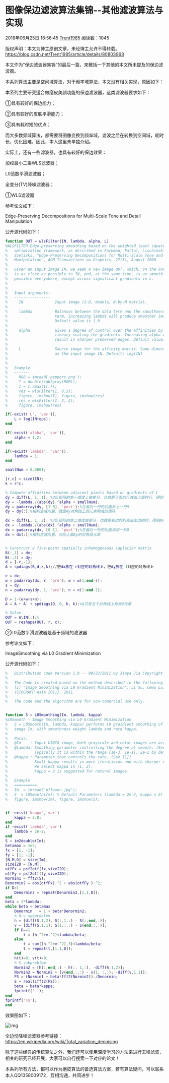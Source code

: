 # 图像保边滤波算法集锦--其他滤波算法与实现

2018年06月25日 16:56:45 [Trent1985](https://me.csdn.net/Trent1985) 阅读数：1045



 版权声明：本文为博主原创文章，未经博主允许不得转载。	https://blog.csdn.net/Trent1985/article/details/80803968

本文作为“保边滤波器集锦”的最后一篇，来概括一下其他的本文所未提及的保边滤波器。

本系列算法主要是空间域算法，对于频率域算法，本文没有相关实现，原因如下：

本系列主要研究适合做磨皮美颜功能的保边滤波器，这类滤波器要求如下：

①具有较好的保边能力；

②具有较好的皮肤平滑能力；

③具有耗时短的优点；

而大多数频域算法，都需要将图像变换到频率域，滤波之后在转换到空间域，耗时长，优化困难，因此，本人这里未单独介绍。

实际上，还有一些滤波器，也具有较好的保边效果：

加权最小二乘WLS滤波器；

L0范数平滑滤波器；

全变分(TV)降噪滤波器；

①WLS滤波器

参考论文如下：

Edge-Preserving Decompositions for Multi-Scale Tone and Detail Manipulation

公开源代码如下：

```matlab
function OUT = wlsFilter(IN, lambda, alpha, L)
%WLSFILTER Edge-preserving smoothing based on the weighted least squares(WLS) 
%   optimization framework, as described in Farbman, Fattal, Lischinski, and
%   Szeliski, "Edge-Preserving Decompositions for Multi-Scale Tone and Detail
%   Manipulation", ACM Transactions on Graphics, 27(3), August 2008.
%
%   Given an input image IN, we seek a new image OUT, which, on the one hand,
%   is as close as possible to IN, and, at the same time, is as smooth as
%   possible everywhere, except across significant gradients in L.
%
%
%   Input arguments:
%   ----------------
%     IN              Input image (2-D, double, N-by-M matrix). 
%       
%     lambda          Balances between the data term and the smoothness
%                     term. Increasing lambda will produce smoother images.
%                     Default value is 1.0
%       
%     alpha           Gives a degree of control over the affinities by non-
%                     lineary scaling the gradients. Increasing alpha will
%                     result in sharper preserved edges. Default value: 1.2
%       
%     L               Source image for the affinity matrix. Same dimensions
%                     as the input image IN. Default: log(IN)
% 
%
%   Example 
%   -------
%     RGB = imread('peppers.png'); 
%     I = double(rgb2gray(RGB));
%     I = I./max(I(:));
%     res = wlsFilter(I, 0.5);
%     figure, imshow(I), figure, imshow(res)
%     res = wlsFilter(I, 2, 2);
%     figure, imshow(res)

if(~exist('L', 'var')),
    L = log(IN+eps);
end

if(~exist('alpha', 'var')),
    alpha = 1.2;
end

if(~exist('lambda', 'var')),
    lambda = 1;
end

smallNum = 0.0001;

[r,c] = size(IN);
k = r*c;

% Compute affinities between adjacent pixels based on gradients of L
dy = diff(L, 1, 1); %对L矩阵的第一维度上做差分，也就是下面的行减去上面的行，得到(N-1)xM维的矩阵
dy = -lambda./(abs(dy).^alpha + smallNum);
dy = padarray(dy, [1 0], 'post');%在最后一行的后面补上一行0
dy = dy(:);%按列生成向量，就是Ay对角线上的元素构成的矩阵

dx = diff(L, 1, 2); %对L矩阵的第二维度做差分，也就是右边的列减去左边的列，得到Nx(M-1)的矩阵
dx = -lambda./(abs(dx).^alpha + smallNum);
dx = padarray(dx, [0 1], 'post');%在最后一列的后面添加一列0
dx = dx(:);%按列生成向量，对应上面Ay的对角线元素


% Construct a five-point spatially inhomogeneous Laplacian matrix
B(:,1) = dx;
B(:,2) = dy;
d = [-r,-1];
A = spdiags(B,d,k,k);//把dx放在-r对应的对角线上，把dy放在-1对应的对角线上

e = dx;
w = padarray(dx, r, 'pre'); w = w(1:end-r);
s = dy;
n = padarray(dy, 1, 'pre'); n = n(1:end-1);

D = 1-(e+w+s+n);
A = A + A' + spdiags(D, 0, k, k);%A只有五个对角线上有非0元素

% Solve
OUT = A\IN(:);%
OUT = reshape(OUT, r, c);
```

②L0范数平滑滤波器是基于频域的滤波器

参考论文如下：



ImageSmoothing via L0 Gradient Minimization

公开源代码如下：

```matlab
%   Distribution code Version 1.0 -- 09/23/2011 by Jiaya Jia Copyright 2011, The Chinese University of Hong Kong.
%
%   The Code is created based on the method described in the following paper 
%   [1] "Image Smoothing via L0 Gradient Minimization", Li Xu, Cewu Lu, Yi Xu, Jiaya Jia, ACM Transactions on Graphics, 
%   (SIGGRAPH Asia 2011), 2011. 
%  
%   The code and the algorithm are for non-comercial use only.


function S = L0Smoothing(Im, lambda, kappa)
%L0Smooth - Image Smoothing via L0 Gradient Minimization
%   S = L0Smooth(Im, lambda, kappa) performs L0 graidient smoothing of input
%   image Im, with smoothness weight lambda and rate kappa.
%
%   Paras: 
%   @Im    : Input UINT8 image, both grayscale and color images are acceptable.
%   @lambda: Smoothing parameter controlling the degree of smooth. (See [1]) 
%            Typically it is within the range [1e-3, 1e-1], 2e-2 by default.
%   @kappa : Parameter that controls the rate. (See [1])
%            Small kappa results in more iteratioins and with sharper edges.   
%            We select kappa in (1, 2].    
%            kappa = 2 is suggested for natural images.  
%
%   Example
%   ==========
%   Im  = imread('pflower.jpg');
%   S  = L0Smooth(Im); % Default Parameters (lambda = 2e-2, kappa = 2)
%   figure, imshow(Im), figure, imshow(S);


if ~exist('kappa','var')
    kappa = 2.0;
end
if ~exist('lambda','var')
    lambda = 2e-2;
end
S = im2double(Im);
betamax = 1e5;
fx = [1, -1];
fy = [1; -1];
[N,M,D] = size(Im);
sizeI2D = [N,M];
otfFx = psf2otf(fx,sizeI2D);
otfFy = psf2otf(fy,sizeI2D);
Normin1 = fft2(S);
Denormin2 = abs(otfFx).^2 + abs(otfFy ).^2;
if D>1
    Denormin2 = repmat(Denormin2,[1,1,D]);
end
beta = 2*lambda;
while beta < betamax
    Denormin   = 1 + beta*Denormin2;
    % h-v subproblem
    h = [diff(S,1,2), S(:,1,:) - S(:,end,:)];
    v = [diff(S,1,1); S(1,:,:) - S(end,:,:)];
    if D==1
        t = (h.^2+v.^2)<lambda/beta;
    else
        t = sum((h.^2+v.^2),3)<lambda/beta;
        t = repmat(t,[1,1,D]);
    end
    h(t)=0; v(t)=0;
    % S subproblem
    Normin2 = [h(:,end,:) - h(:, 1,:), -diff(h,1,2)];
    Normin2 = Normin2 + [v(end,:,:) - v(1, :,:); -diff(v,1,1)];
    FS = (Normin1 + beta*fft2(Normin2))./Denormin;
    S = real(ifft2(FS));
    beta = beta*kappa;
    fprintf('.');
end
fprintf('\n');
end
```

效果图如下：

![img](https://img-blog.csdn.net/20180625165144236?watermark/2/text/aHR0cHM6Ly9ibG9nLmNzZG4ubmV0L1RyZW50MTk4NQ==/font/5a6L5L2T/fontsize/400/fill/I0JBQkFCMA==/dissolve/70)

全边份降噪滤波器参考链接：<https://en.wikipedia.org/wiki/Total_variation_denoising>

除了这些经典的传统算法之外，我们还可以使用深度学习的方法来进行去噪滤波，相关的研究已经开展，大家可以自行搜索一下对应的论文！

本系列所有方法，都可以作为磨皮算法的备选算法方案，若有算法疑问，可以联系本人QQ1358009172，互相沟通，共同进步！
